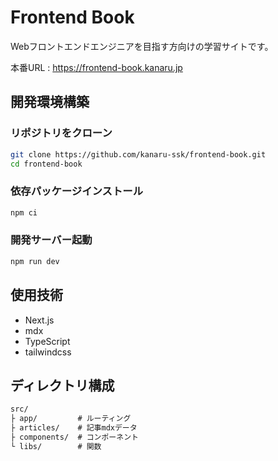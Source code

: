 # Frontend Book

Webフロントエンドエンジニアを目指す方向けの学習サイトです。

本番URL : https://frontend-book.kanaru.jp

## 開発環境構築

### リポジトリをクローン

```bash
git clone https://github.com/kanaru-ssk/frontend-book.git
cd frontend-book
```

### 依存パッケージインストール

```bash
npm ci
```

### 開発サーバー起動

```bash
npm run dev
```

## 使用技術

- Next.js
- mdx
- TypeScript
- tailwindcss

## ディレクトリ構成

```txt
src/
├ app/         # ルーティング
├ articles/    # 記事mdxデータ
├ components/  # コンポーネント
└ libs/        # 関数
```
